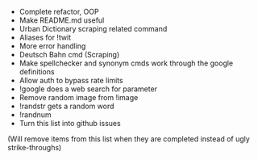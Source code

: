 * Complete refactor, OOP
* Make README.md useful
* Urban Dictionary scraping related command
* Aliases for !twit
* More error handling
* Deutsch Bahn cmd (Scraping)
* Make spellchecker and synonym cmds work through the google definitions
* Allow auth to bypass rate limits
* !google does a web search for parameter
* Remove random image from !image
* !randstr gets a random word
* !randnum
* Turn this list into github issues

(Will remove items from this list when they are completed instead of ugly strike-throughs)